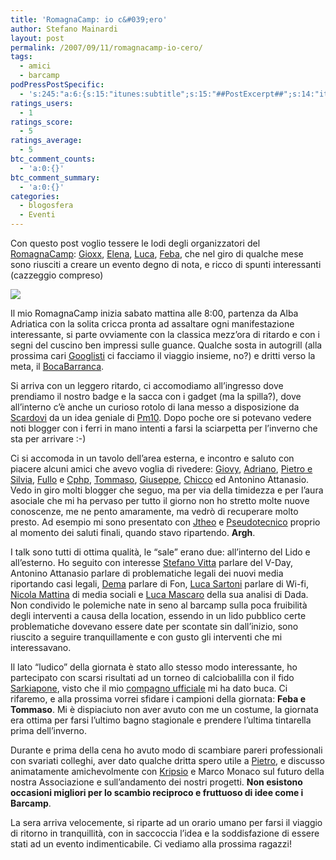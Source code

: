 ```yaml
---
title: 'RomagnaCamp: io c&#039;ero'
author: Stefano Mainardi
layout: post
permalink: /2007/09/11/romagnacamp-io-cero/
tags:
  - amici
  - barcamp
podPressPostSpecific:
  - 's:245:"a:6:{s:15:"itunes:subtitle";s:15:"##PostExcerpt##";s:14:"itunes:summary";s:15:"##PostExcerpt##";s:15:"itunes:keywords";s:17:"##WordPressCats##";s:13:"itunes:author";s:10:"##Global##";s:15:"itunes:explicit";s:2:"No";s:12:"itunes:block";s:2:"No";}";'
ratings_users:
  - 1
ratings_score:
  - 5
ratings_average:
  - 5
btc_comment_counts:
  - 'a:0:{}'
btc_comment_summary:
  - 'a:0:{}'
categories:
  - blogosfera
  - Eventi
---
```

Con questo post voglio tessere le lodi degli organizzatori del [RomagnaCamp][1]: [Gioxx][2], [Elena][3], [Luca][4], [Feba][5], che nel giro di qualche mese sono riusciti a creare un evento degno di nota, e ricco di spunti interessanti (cazzeggio compreso)

<img src="http://farm2.static.flickr.com/1072/1359832137_bef0e59ec9.jpg" align="middle" />

Il mio RomagnaCamp inizia sabato mattina alle 8:00, partenza da Alba Adriatica con la solita cricca pronta ad assaltare ogni manifestazione interessante, si parte ovviamente con la classica mezz&#8217;ora di ritardo e con i segni del cuscino ben impressi sulle guance. Qualche sosta in autogrill (alla prossima cari [Googlisti][6] ci facciamo il viaggio insieme, no?) e dritti verso la meta, il [BocaBarranca][7].

Si arriva con un leggero ritardo, ci accomodiamo all&#8217;ingresso dove prendiamo il nostro badge e la sacca con i gadget (ma la spilla?), dove all&#8217;interno c&#8217;è anche un curioso rotolo di lana messo a disposizione da [Scardovi][8] da un idea geniale di [Pm10][9]. Dopo poche ore si potevano vedere noti blogger con i ferri in mano intenti a farsi la sciarpetta per l&#8217;inverno che sta per arrivare :-)

Ci si accomoda in un tavolo dell&#8217;area esterna, e incontro e saluto con piacere alcuni amici che avevo voglia di rivedere: [Giovy][10], [Adriano][11], [Pietro e Silvia][6], [Fullo][12] e [Cphp][13], [Tommaso][14], [Giuseppe][15], [Chicco][16] ed Antonino Attanasio. Vedo in giro molti blogger che seguo, ma per via della timidezza e per l&#8217;aura asociale che mi ha pervaso per tutto il giorno non ho stretto molte nuove conoscenze, me ne pento amaramente, ma vedrò di recuperare molto presto. Ad esempio mi sono presentato con [Jtheo][17] e [Pseudotecnico][18] proprio al momento dei saluti finali, quando stavo ripartendo. **Argh**.

I talk sono tutti di ottima qualità, le &#8220;sale&#8221; erano due: all&#8217;interno del Lido e all&#8217;esterno. Ho seguito con interesse [Stefano Vitta][19] parlare del V-Day, Antonino Attanasio parlare di problematiche legali dei nuovi media riportando casi legali, [Dema][20] parlare di Fon, [Luca Sartoni][4] parlare di Wi-fi, [Nicola Mattina][21] di media sociali e [Luca Mascaro][22] della sua analisi di Dada. Non condivido le polemiche nate in seno al barcamp sulla poca fruibilità degli interventi a causa della location, essendo in un lido pubblico certe problematiche dovevano essere date per scontate sin dall&#8217;inizio, sono riuscito a seguire tranquillamente e con gusto gli interventi che mi interessavano.

Il lato &#8220;ludico&#8221; della giornata è stato allo stesso modo interessante, ho partecipato con scarsi risultati ad un torneo di calciobalilla con il fido [Sarkiapone][23], visto che il mio [compagno ufficiale][24] mi ha dato buca. Ci rifaremo, e alla prossima vorrei sfidare i campioni della giornata: **Feba e Tommaso**. Mi è dispiaciuto non aver avuto con me un costume, la giornata era ottima per farsi l&#8217;ultimo bagno stagionale e prendere l&#8217;ultima tintarella prima dell&#8217;inverno.

Durante e prima della cena ho avuto modo di scambiare pareri professionali con svariati colleghi, aver dato qualche dritta spero utile a [Pietro][6], e discusso animatamente amichevolmente con [Kripsio][25] e Marco Monaco sul futuro della nostra Associazione e sull&#8217;andamento dei nostri progetti. **Non esistono occasioni migliori per lo scambio reciproco e fruttuoso di idee come i Barcamp**.

La sera arriva velocemente, si riparte ad un orario umano per farsi il viaggio di ritorno in tranquillità, con in saccoccia l&#8217;idea e la soddisfazione di essere stati ad un evento indimenticabile. Ci vediamo alla prossima ragazzi!

 [1]: http://www.barcamp.org/RomagnaCamp
 [2]: http://www.gioxx.org
 [3]: http://iosonosenzaaggettivi.blogspot.com/
 [4]: http://www.lucasartoni.com
 [5]: http://tempodaperdere.blogspot.com
 [6]: http://www.googlisti.com
 [7]: http://www.bocabarranca.it
 [8]: http://www.scardovi.com/catalogazione.php?tip=2
 [9]: http://pm10.splinder.com/
 [10]: http://www.giovy.it
 [11]: http://young.cmlug.org
 [12]: http://www.fullo.net
 [13]: http://www.cphp.it
 [14]: http://tommaso.tumblr.com
 [15]: http://www.enetonline.it
 [16]: http://chiccodisale.blogspot.com/
 [17]: http://www.jtheo.it
 [18]: http://www.pseudotecnico.org
 [19]: http://www.aghenorblog.com
 [20]: http://itfonblog.wordpress.com/
 [21]: http://www.nicolamattina.it
 [22]: http://www.lucamascaro.info/
 [23]: http://www.sarkiapone.net
 [24]: http://www.mainardipaolo.org
 [25]: http://www.kripsio.net
